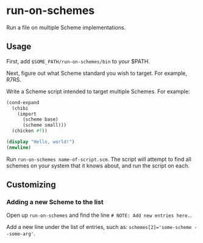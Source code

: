 # run-on-schemes

Run a file on multiple Scheme implementations.

## Usage

First, add `$SOME_PATH/run-on-schemes/bin` to your $PATH.

Next, figure out what Scheme standard you wish to target. For example, R7RS.

Write a Scheme script intended to target multiple Schemes. For example:

```scheme
(cond-expand
  (chibi
    (import
      (scheme base)
      (scheme small)))
  (chicken #f))

(display "Hello, world!")
(newline)
```

Run `run-on-schemes name-of-script.scm`. The script will attempt to find all
schemes on your system that it knows about, and run the script on each.

## Customizing

### Adding a new Scheme to the list

Open up `run-on-schemes` and find the line `# NOTE: Add new entries here.`.

Add a new line under the list of entries, such as: `schemes[2]='some-scheme
--some-arg'`.
